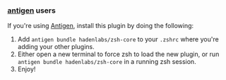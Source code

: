<!-- Space: Projects -->
<!-- Parent: ZshFlutter -->
<!-- Title: Installation Antigen ZshFlutter-->
<!-- Label: ZshFlutter -->
<!-- Label: Project -->
<!-- Label: Installation -->
<!-- Label: Antigen -->
<!-- Include: docs/disclaimer.md -->
<!-- Include: ac:toc -->

### [antigen](https://github.com/zsh-users/antigen) users

If you're using [Antigen](https://github.com/zsh-users/antigen), install this plugin by doing the following:

1.  Add `antigen bundle hadenlabs/zsh-core` to your `.zshrc` where you're adding your other plugins.
2.  Either open a new terminal to force zsh to load the new plugin, or run `antigen bundle hadenlabs/zsh-core` in a running zsh session.
3.  Enjoy!
